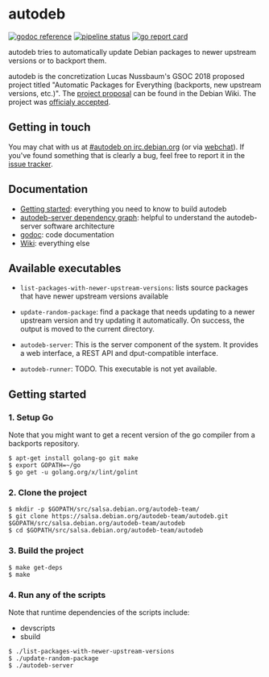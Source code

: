 # autodeb

[![godoc reference](https://godoc.org/salsa.debian.org/autodeb-team/autodeb?status.svg)](http://godoc.org/salsa.debian.org/autodeb-team/autodeb)
[![pipeline status](https://salsa.debian.org/autodeb-team/autodeb/badges/master/pipeline.svg)](https://salsa.debian.org/autodeb-team/autodeb/commits/master)
[![go report card](https://goreportcard.com/badge/salsa.debian.org/autodeb-team/autodeb)](https://goreportcard.com/report/salsa.debian.org/autodeb-team/autodeb)

autodeb tries to automatically update Debian packages to newer upstream versions or to backport them.

autodeb is the concretization Lucas Nussbaum's GSOC 2018 proposed project titled "Automatic Packages for Everything (backports, new upstream versions, etc.)". The [project proposal](https://wiki.debian.org/SummerOfCode2018/Projects) can be found in the Debian Wiki. The project was [officialy accepted](https://summerofcode.withgoogle.com/projects/#5560246244737024).

## Getting in touch

You may chat with us at [#autodeb on irc.debian.org](irc://irc.debian.org:6667/autodeb) (or via [webchat](https://webchat.oftc.net/?channels=autodeb)). If you've found something that is clearly a bug, feel free to report it in the [issue tracker](https://salsa.debian.org/autodeb-team/autodeb/issues).

## Documentation

 - [Getting started](#getting-started): everything you need to know to build autodeb
 - [autodeb-server dependency graph](https://autodeb-team.pages.debian.net/autodeb/dependency-graph-autodeb-server.svg): helpful to understand the autodeb-server software architecture
 - [godoc](https://godoc.org/salsa.debian.org/autodeb-team/autodeb): code documentation
 - [Wiki](https://salsa.debian.org/autodeb-team/autodeb/wikis/home): everything else

## Available executables

- ``list-packages-with-newer-upstream-versions``: lists source packages that have newer upstream versions available

- ``update-random-package``: find a package that needs updating to a newer upstream version and try updating it automatically. On success, the output is moved to the current directory.

- ``autodeb-server``: This is the server component of the system. It provides a web interface, a REST API and dput-compatible interface.

- ``autodeb-runner``: TODO. This executable is not yet available.

## Getting started

### 1. Setup Go

Note that you might want to get a recent version of the go compiler from a backports repository.

```shell
$ apt-get install golang-go git make
$ export GOPATH=~/go
$ go get -u golang.org/x/lint/golint
```

### 2. Clone the project

```shell
$ mkdir -p $GOPATH/src/salsa.debian.org/autodeb-team/
$ git clone https://salsa.debian.org/autodeb-team/autodeb.git $GOPATH/src/salsa.debian.org/autodeb-team/autodeb
$ cd $GOPATH/src/salsa.debian.org/autodeb-team/autodeb
```

### 3. Build the project

```shell
$ make get-deps
$ make
```

### 4. Run any of the scripts

Note that runtime dependencies of the scripts include:
 - devscripts
 - sbuild

```shell
$ ./list-packages-with-newer-upstream-versions
$ ./update-random-package
$ ./autodeb-server
```
